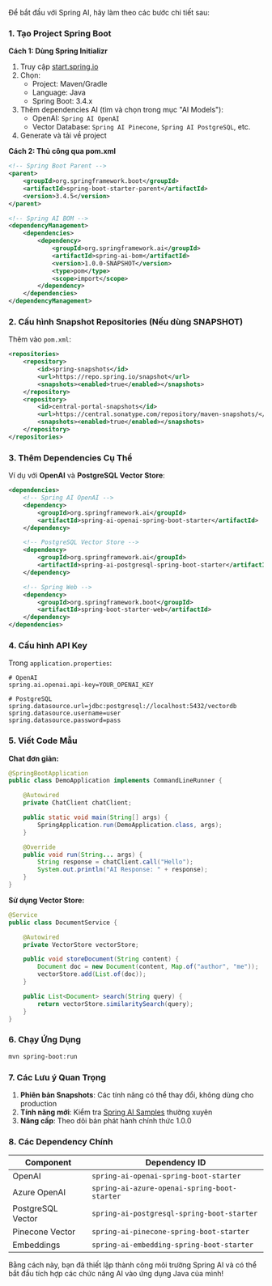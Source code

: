 Để bắt đầu với Spring AI, hãy làm theo các bước chi tiết sau:

### 1. Tạo Project Spring Boot
**Cách 1: Dùng Spring Initializr**
1. Truy cập [start.spring.io](https://start.spring.io)
2. Chọn:
   - Project: Maven/Gradle
   - Language: Java
   - Spring Boot: 3.4.x 
3. Thêm dependencies AI (tìm và chọn trong mục "AI Models"):
   - OpenAI: `Spring AI OpenAI`
   - Vector Database: `Spring AI Pinecone`, `Spring AI PostgreSQL`, etc.
4. Generate và tải về project

**Cách 2: Thủ công qua pom.xml**
```xml
<!-- Spring Boot Parent -->
<parent>
    <groupId>org.springframework.boot</groupId>
    <artifactId>spring-boot-starter-parent</artifactId>
    <version>3.4.5</version>
</parent>

<!-- Spring AI BOM -->
<dependencyManagement>
    <dependencies>
        <dependency>
            <groupId>org.springframework.ai</groupId>
            <artifactId>spring-ai-bom</artifactId>
            <version>1.0.0-SNAPSHOT</version>
            <type>pom</type>
            <scope>import</scope>
        </dependency>
    </dependencies>
</dependencyManagement>
```

### 2. Cấu hình Snapshot Repositories (Nếu dùng SNAPSHOT)
Thêm vào `pom.xml`:
```xml
<repositories>
    <repository>
        <id>spring-snapshots</id>
        <url>https://repo.spring.io/snapshot</url>
        <snapshots><enabled>true</enabled></snapshots>
    </repository>
    <repository>
        <id>central-portal-snapshots</id>
        <url>https://central.sonatype.com/repository/maven-snapshots/</url>
        <snapshots><enabled>true</enabled></snapshots>
    </repository>
</repositories>
```

### 3. Thêm Dependencies Cụ Thể
Ví dụ với **OpenAI** và **PostgreSQL Vector Store**:
```xml
<dependencies>
    <!-- Spring AI OpenAI -->
    <dependency>
        <groupId>org.springframework.ai</groupId>
        <artifactId>spring-ai-openai-spring-boot-starter</artifactId>
    </dependency>

    <!-- PostgreSQL Vector Store -->
    <dependency>
        <groupId>org.springframework.ai</groupId>
        <artifactId>spring-ai-postgresql-spring-boot-starter</artifactId>
    </dependency>

    <!-- Spring Web -->
    <dependency>
        <groupId>org.springframework.boot</groupId>
        <artifactId>spring-boot-starter-web</artifactId>
    </dependency>
</dependencies>
```

### 4. Cấu hình API Key
Trong `application.properties`:
```properties
# OpenAI
spring.ai.openai.api-key=YOUR_OPENAI_KEY

# PostgreSQL
spring.datasource.url=jdbc:postgresql://localhost:5432/vectordb
spring.datasource.username=user
spring.datasource.password=pass
```

### 5. Viết Code Mẫu
**Chat đơn giản:**
```java
@SpringBootApplication
public class DemoApplication implements CommandLineRunner {

    @Autowired
    private ChatClient chatClient;

    public static void main(String[] args) {
        SpringApplication.run(DemoApplication.class, args);
    }

    @Override
    public void run(String... args) {
        String response = chatClient.call("Hello");
        System.out.println("AI Response: " + response);
    }
}
```

**Sử dụng Vector Store:**
```java
@Service
public class DocumentService {

    @Autowired
    private VectorStore vectorStore;

    public void storeDocument(String content) {
        Document doc = new Document(content, Map.of("author", "me"));
        vectorStore.add(List.of(doc));
    }

    public List<Document> search(String query) {
        return vectorStore.similaritySearch(query);
    }
}
```

### 6. Chạy Ứng Dụng
```bash
mvn spring-boot:run
```

### 7. Các Lưu ý Quan Trọng
1. **Phiên bản Snapshots**: Các tính năng có thể thay đổi, không dùng cho production
2. **Tính năng mới**: Kiểm tra [Spring AI Samples](https://github.com/spring-projects/spring-ai) thường xuyên
3. **Nâng cấp**: Theo dõi bản phát hành chính thức 1.0.0

### 8. Các Dependency Chính
| Component                | Dependency ID                              |
|--------------------------|--------------------------------------------|
| OpenAI                   | `spring-ai-openai-spring-boot-starter`     |
| Azure OpenAI             | `spring-ai-azure-openai-spring-boot-starter` |
| PostgreSQL Vector        | `spring-ai-postgresql-spring-boot-starter` |
| Pinecone Vector          | `spring-ai-pinecone-spring-boot-starter`   |
| Embeddings               | `spring-ai-embedding-spring-boot-starter`  |

Bằng cách này, bạn đã thiết lập thành công môi trường Spring AI và có thể bắt đầu tích hợp các chức năng AI vào ứng dụng Java của mình!